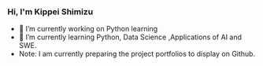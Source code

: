 ### Hi, I'm Kippei Shimizu
- 🔭 I’m currently working on Python learning
- 🌱 I’m currently learning Python, Data Science ,Applications of AI and SWE.
- Note: I am currently preparing the project portfolios to display on Github.
